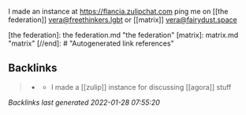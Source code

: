 I made an instance at https://flancia.zulipchat.com ping me on [[the federation]] vera@freethinkers.lgbt or [[matrix]] vera@fairydust.space


[//begin]: # "Autogenerated link references for markdown compatibility"
[the federation]: the federation.md "the federation"
[matrix]: matrix.md "matrix"
[//end]: # "Autogenerated link references"

## Backlinks

> - [](2021-05-03.md)
>   - I made a [[zulip]] instance for discussing [[agora]] stuff

_Backlinks last generated 2022-01-28 07:55:20_

